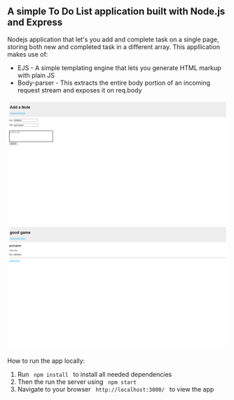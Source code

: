 <h2> A simple To Do List application built with Node.js and Express</h2>

<p> Nodejs application that let's you add and complete task on a single page, storing both new and completed task in a different array. This appllication makes use of: </p>

<ul>
<li> EJS - A simple templating engine that lets you generate HTML markup with plain JS </li>

<li> Body-parser - This extracts the entire body portion of an incoming request stream and exposes it on req.body </li>
</ul>

![thumbnail jpg](/thumbnail1.jpg)
<br>
![thumbnail jpg](/thumbnail2.jpg)

<p> How to run the app locally: </p>

<ol>
<li> Run <code> npm install </code> to install all needed dependencies </li>

<li> Then the run the server using <code> npm start </code> </li>

<li> Navigate to your browser <code> http://localhost:3000/ </code> to view the app </li>
</ol>
